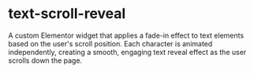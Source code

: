 # text-scroll-reveal
A custom Elementor widget that applies a fade-in effect to text elements based on the user's scroll position. Each character is animated independently, creating a smooth, engaging text reveal effect as the user scrolls down the page.
